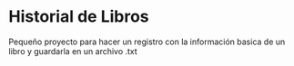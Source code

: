 # Historial de Libros
Pequeño proyecto para hacer un registro con la información basica de un libro y guardarla en un archivo .txt

